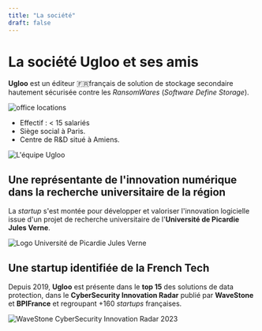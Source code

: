 ```yaml
---
title: "La société"
draft: false
---
```


<!-- TODO: revoir les polices de caractères et le layout global -->
# La société Ugloo et ses amis

**Ugloo** est un éditeur 🇫🇷français de solution de stockage secondaire hautement sécurisée contre les _RansomWares_ (_Software Define Storage_). 

<!-- TODO: réduire la taille de l'image -->
![office locations](images/offices.png)

* Effectif : < 15 salariés
* Siège social à Paris.  
* Centre de R&D situé à Amiens.

![L'équipe Ugloo](images/ugloo-team.jpg "L'équipe Ugloo")

## Une représentante de l'innovation numérique dans la recherche universitaire de la région

La *startup* s'est montée pour développer et valoriser l'innovation logicielle issue d'un projet de recherche universitaire de l'**Université de Picardie Jules Verne**.

<!-- TODO: réduire la taille de l'image -->
<!-- TODO: centrer l'image -->
![Logo Université de Picardie Jules Verne](images/Universite_de_Picardie_logo.svg)

## Une startup identifiée de la French Tech

Depuis 2019, **Ugloo** est présente dans le **top 15** des solutions de data protection, dans le **CyberSecurity Innovation Radar** publié par **WaveStone** et **BPIFrance** et regroupant +160 _startups_ françaises.

![WaveStone CyberSecurity Innovation Radar 2023](images/wavestone-innovation-radar-2023.png)

